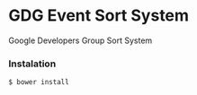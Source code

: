 # GDG Event Sort System
Google Developers Group Sort System

### Instalation
```sh
$ bower install
```
